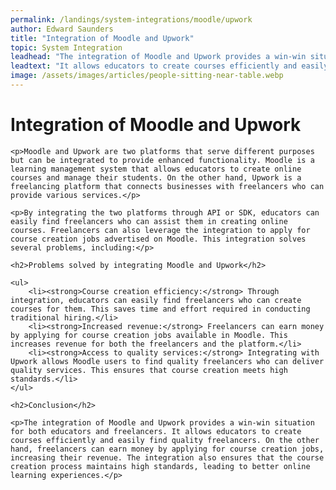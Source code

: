 ```yaml
---
permalink: /landings/system-integrations/moodle/upwork
author: Edward Saunders
title: "Integration of Moodle and Upwork"
topic: System Integration
leadhead: "The integration of Moodle and Upwork provides a win-win situation for both educators and freelancers"
leadtext: "It allows educators to create courses efficiently and easily find quality freelancers. On the other hand, freelancers can earn money by applying for course creation jobs, increasing their revenue. The integration also ensures that the course creation process maintains high standards, leading to better online learning experiences."
image: /assets/images/articles/people-sitting-near-table.webp
---
```

<div class="arttext">	<h1>Integration of Moodle and Upwork</h1>
	
	<p>Moodle and Upwork are two platforms that serve different purposes but can be integrated to provide enhanced functionality. Moodle is a learning management system that allows educators to create online courses and manage their students. On the other hand, Upwork is a freelancing platform that connects businesses with freelancers who can provide various services.</p>

	<p>By integrating the two platforms through API or SDK, educators can easily find freelancers who can assist them in creating online courses. Freelancers can also leverage the integration to apply for course creation jobs advertised on Moodle. This integration solves several problems, including:</p>

	<h2>Problems solved by integrating Moodle and Upwork</h2>

	<ul>
		<li><strong>Course creation efficiency:</strong> Through integration, educators can easily find freelancers who can create courses for them. This saves time and effort required in conducting traditional hiring.</li>
		<li><strong>Increased revenue:</strong> Freelancers can earn money by applying for course creation jobs available in Moodle. This increases revenue for both the freelancers and the platform.</li>
		<li><strong>Access to quality services:</strong> Integrating with Upwork allows Moodle users to find quality freelancers who can deliver quality services. This ensures that course creation meets high standards.</li>
	</ul>

	<h2>Conclusion</h2>

	<p>The integration of Moodle and Upwork provides a win-win situation for both educators and freelancers. It allows educators to create courses efficiently and easily find quality freelancers. On the other hand, freelancers can earn money by applying for course creation jobs, increasing their revenue. The integration also ensures that the course creation process maintains high standards, leading to better online learning experiences.</p>
</div>